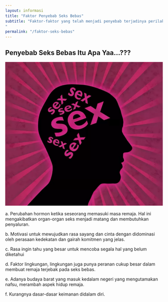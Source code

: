 ```yaml
---
layout: informasi
title: "Faktor Penyebab Seks Bebas"
subtitle: "Faktor-faktor yang telah menjadi penyebab terjadinya perilaku seks pranikah dibagi menjadi dua yaitu faktor internal dan faktor eksternal.
"
permalink: "/faktor-seks-bebas"
---
```

## Penyebab Seks Bebas Itu Apa Yaa…???

<img class="img-fluid center" src="/img/sb-faktor.webp" alt="Nafsu Seksual">

a. Perubahan hormon ketika seseorang memasuki masa remaja. Hal ini mengakibatkan organ-organ seks menjadi matang dan membutuhkan penyaluran. 

b. Motivasi untuk mewujudkan rasa sayang dan cinta dengan didominasi oleh perasaan kedekatan dan gairah komitmen yang jelas. 

c. Rasa ingin tahu yang besar untuk mencoba segala hal yang belum diketahui 

d. Faktor lingkungan, lingkungan juga punya peranan cukup besar dalam membuat remaja terjebak pada seks bebas. 

e. Adanya budaya barat yang masuk kedalam negeri yang mengutamakan nafsu, merambah aspek hidup remaja. 

f. Kurangnya dasar-dasar keimanan didalam diri.
